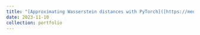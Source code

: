 ```yaml
---
title: "[Approximating Wasserstein distances with PyTorch]([https://medium.com/dejunhuang/learning-day-57-practical-5-loss-function-crossentropyloss-vs-bceloss-in-pytorch-softmax-vs-bd866c8a0d23](https://dfdazac.github.io/sinkhorn.html))"
date: 2023-11-10
collection: portfolio
---
```

